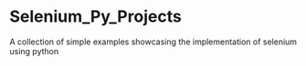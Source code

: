 # Selenium_Py_Projects
A collection of simple examples showcasing the implementation of selenium using python
